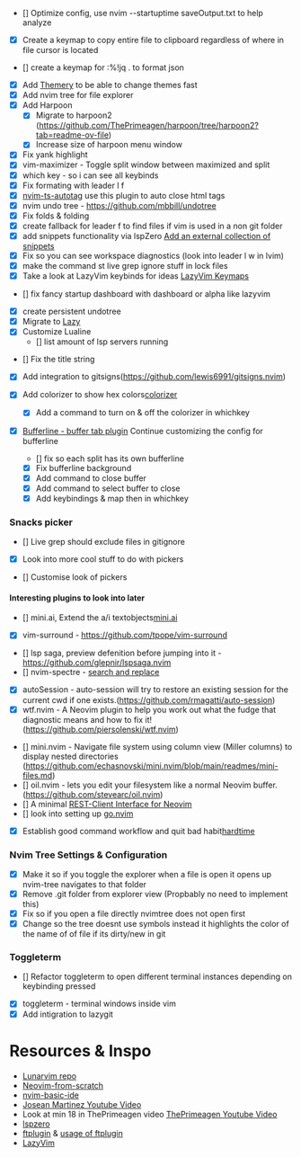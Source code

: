 - [] Optimize config, use nvim --startuptime saveOutput.txt to help analyze
- [x] Create a keymap to copy entire file to clipboard regardless of where in file cursor is located
- [] create a keymap for :%!jq . to format json
- [x] Add [Themery](https://github.com/zaldih/themery.nvim) to be able to change themes fast
- [x] Add nvim tree for file explorer
- [x] Add Harpoon
  - [x] Migrate to harpoon2 (https://github.com/ThePrimeagen/harpoon/tree/harpoon2?tab=readme-ov-file)
  - [x] Increase size of harpoon menu window
- [x] Fix yank highlight
- [x] vim-maximizer - Toggle split window between maximized and split
- [x] which key - so i can see all keybinds
- [x] Fix formating with leader l f 
- [x] [nvim-ts-autotag](https://github.com/windwp/nvim-ts-autotag) use this plugin to auto close html tags
- [x] nvim undo tree - https://github.com/mbbill/undotree
- [x] Fix folds & folding
- [x] create fallback for leader f to find files if vim is used in a non git folder
- [x] add snippets functionality via lspZero [Add an external collection of snippets](https://github.com/VonHeikemen/lsp-zero.nvim/blob/v3.x/doc/md/autocomplete.md#add-an-external-collection-of-snippets)
- [x] Fix so you can see workspace diagnostics (look into leader l w in lvim)
- [x] make the command <leader> st live grep ignore stuff in lock files
- [x] Take a look at LazyVim keybinds for ideas [LazyVim Keymaps](https://www.lazyvim.org/keymaps)
- [] fix fancy startup dashboard with dashboard or alpha like lazyvim

- [x] create persistent undotree
- [x] Migrate to [Lazy](https://github.com/folke/lazy.nvim)
- [x] Customize Lualine
  - [] list amount of lsp servers running 

- [] Fix the title string
- [x] Add integration to gitsigns(https://github.com/lewis6991/gitsigns.nvim)

- [x] Add colorizer to show hex colors[colorizer](https://github.com/norcalli/nvim-colorizer.lua)
  - [x] Add a command to turn on & off the colorizer in whichkey

- [x] [Bufferline - buffer tab plugin](https://github.com/akinsho/bufferline.nvim)
  Continue customizing the config for bufferline
  - [] fix so each split has its own bufferline
  - [x] Fix bufferline background
  - [x] Add command to close buffer
  - [x] Add command to select buffer to close 
  - [x] Add keybindings & map then in whichkey

### Snacks picker
- [] Live grep should exclude files in gitignore
- [x] Look into more cool stuff to do with pickers
- [] Customise look of pickers

#### Interesting plugins to look into later
- [] mini.ai, Extend the a/i textobjects[mini.ai](https://github.com/echasnovski/mini.ai)
- [x] vim-surround - https://github.com/tpope/vim-surround
- [] lsp saga, preview defenition before jumping into it - https://github.com/glepnir/lspsaga.nvim
- [] nvim-spectre - [search and replace](https://github.com/nvim-pack/nvim-spectre) 
- [x] autoSession - auto-session will try to restore an existing session for the current cwd if one exists.(https://github.com/rmagatti/auto-session)
- [x] wtf.nvim - A Neovim plugin to help you work out what the fudge that diagnostic means and how to fix it!(https://github.com/piersolenski/wtf.nvim)
- [] mini.nvim - Navigate file system using column view (Miller columns) to display nested directories (https://github.com/echasnovski/mini.nvim/blob/main/readmes/mini-files.md)
- [] oil.nvim - lets you edit your filesystem like a normal Neovim buffer.(https://github.com/stevearc/oil.nvim)
- [] A minimal [REST-Client Interface for Neovim](https://github.com/mistweaverco/kulala.nvim)
- [] look into setting up [go.nvim](https://github.com/ray-x/go.nvim)
- [x] Establish good command workflow and quit bad habit[hardtime](https://github.com/m4xshen/hardtime.nvim)

### Nvim Tree Settings & Configuration
- [x] Make it so if you toggle the explorer when a file is open it opens up nvim-tree navigates to that folder
- [x] Remove .git folder from explorer view (Propbably no need to implement this)
- [x] Fix so if you open a file directly nvimtree does not open first
- [x] Change so the tree doesnt use symbols instead it highlights the color of the name of of file if its dirty/new in git

### Toggleterm
- [] Refactor toggleterm to open different terminal instances depending on keybinding pressed
- [x] toggleterm - terminal windows inside vim
- [x] Add intigration to lazygit

# Resources & Inspo
* [Lunarvim repo](https://www.lunarvim.org/)
* [Neovim-from-scratch](https://github.com/LunarVim/Neovim-from-scratch)
* [nvim-basic-ide](https://github.com/LunarVim/nvim-basic-ide)
* [Josean Martinez Youtube Video](https://www.youtube.com/watch?v=vdn_pKJUda8&list=LL&index=1)
* Look at min 18 in ThePrimeagen video [ThePrimeagen Youtube Video](https://www.youtube.com/watch?v=w7i4amO_zaE&list=LL)
* [lspzero](https://github.com/VonHeikemen/lsp-zero.nvim)
* [ftplugin](https://neovim.io/doc/user/filetype.html) & [usage of ftplugin](https://www.reddit.com/r/neovim/comments/x3zp6t/usage_of_afterftplugin_directory_for/)
* [LazyVim](https://www.lazyvim.org/)
